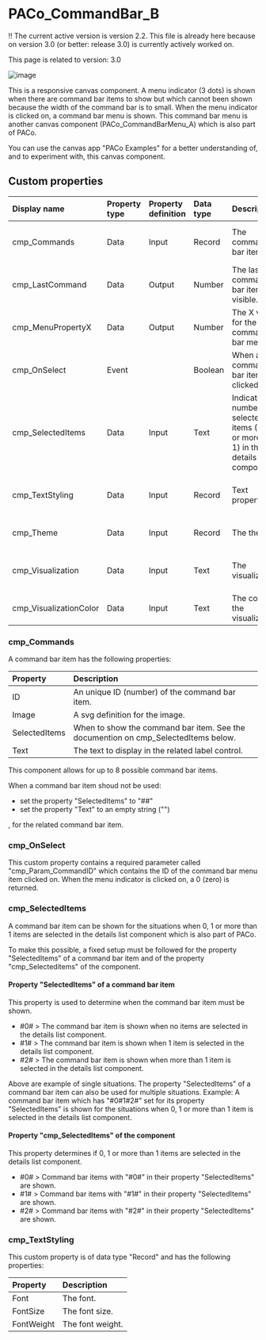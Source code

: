# PACo_CommandBar_B

!! The current active version is version 2.2. This file is already here because on version 3.0 (or better: release 3.0) is currently actively worked on.

This page is related to version: 3.0

![image](https://user-images.githubusercontent.com/35654198/235978488-10113e29-f5ff-4fd5-8254-ac7ae55d49d8.png)

This is a responsive canvas component. A menu indicator (3 dots) is shown when there are command bar items to show but which cannot been shown because the width of the command bar is to small. When the menu indicator is clicked on, a command bar menu is shown. This command bar menu is another canvas component (PACo_CommandBarMenu_A) which is also part of PACo.

You can use the canvas app "PACo Examples" for a better understanding of, and to experiment with, this canvas component.

## Custom properties

| Display name | Property type | Property definition | Data type | Description | Memo
| :--- | :--- | :--- | :--- | :--- | :--- |
| cmp_Commands | Data | Input | Record | The command bar items. | See the documention on cmp_Commands below. |
| cmp_LastCommand | Data | Output | Number | The last command bar item still visible. | |
| cmp_MenuPropertyX | Data | Output | Number | The X value for the command bar menu.  | |
| cmp_OnSelect | Event | | Boolean | When a command bar item is clicked on. | See the documention on cmp_OnSelect below. |
| cmp_SelectedItems | Data | Input | Text | Indicator number of selected items (0, 1 or more than 1) in the details list component. | See the documention on cmp_SelectedItems below. |
| cmp_TextStyling | Data | Input | Record | Text properties. | See the documention on cmp_TextStyling below. |
| cmp_Theme | Data | Input | Record | The theme. | See the documention on theming. |
| cmp_Visualization | Data | Input | Text | The visualization. | See the documention of component cmp_Visualization_A. |
| cmp_VisualizationColor | Data | Input | Text | The color of the visualization. | |

### cmp_Commands
A command bar item has the following properties:

| Property | Description |
| :--- | :--- |
| ID | An unique ID (number) of the command bar item. |
| Image | A svg definition for the image. |
| SelectedItems | When to show the command bar item. See the documention on cmp_SelectedItems below. |
| Text | The text to display in the related label control. |

This component allows for up to 8 possible command bar items.

When a command bar item shoud not be used:
- set the property "SelectedItems" to "##"
- set the property "Text" to an empty string ("")

, for the related command bar item.

### cmp_OnSelect
This custom property contains a required parameter called "cmp_Param_CommandID" which contains the ID of the command bar menu item clicked on. When the menu indicator is clicked on, a 0 (zero) is returned.

### cmp_SelectedItems
A command bar item can be shown for the situations when 0, 1 or more than 1 items are selected in the details list component which is also part of PACo.

To make this possible, a fixed setup must be followed for the property "SelectedItems" of a command bar item and of the property "cmp_Selecteditems" of the component.

#### Property "SelectedItems" of a command bar item
This property is used to determine when the command bar item must be shown.

- #0# > The command bar item is shown when no items are selected in the details list component.
- #1# > The command bar item is shown when 1 item is selected in the details list component.
- #2# > The command bar item is shown when more than 1 item is selected in the details list component.

Above are example of single situations. The property "SelectedItems" of a command bar item can also be used for multiple situations. Example: A command bar item which has "#0#1#2#" set for its property "SelectedItems" is shown for the situations when 0, 1 or more than 1 item is selected in the details list component.

#### Property "cmp_SelectedItems" of the component
This property determines if 0, 1 or more than 1 items are selected in the details list component.

- #0# > Command bar items with "#0#" in their property "SelectedItems" are shown.
- #1# > Command bar items with "#1#" in their property "SelectedItems" are shown.
- #2# > Command bar items with "#2#" in their property "SelectedItems" are shown.

### cmp_TextStyling
This custom property is of data type "Record" and has the following properties:

| Property | Description |
| :--- | :--- |
| Font | The font. |
| FontSize | The font size. |
| FontWeight | The font weight. |
